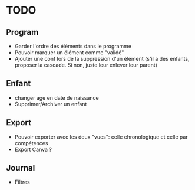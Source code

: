 # TODO
## Program

- Garder l'ordre des éléments dans le programme
- Pouvoir marquer un élément comme "validé"
- Ajouter une conf lors de la suppression d'un élément (s'il a des enfants, proposer la cascade. Si non, juste leur enlever leur parent)

## Enfant
- changer age en date de naissance
- Supprimer/Archiver un enfant

## Export
- Pouvoir exporter avec les deux "vues": celle chronologique et celle par compétences
- Export Canva ?

## Journal
- Filtres